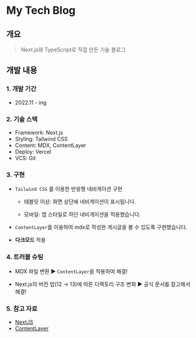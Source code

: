 # My Tech Blog

## 개요

> Next.js와 TypeScript로 직접 만든 기술 블로그

## 개발 내용

### 1. 개발 기간

- 2022.11 - ing

### 2. 기술 스택

- Framework: Next.js
- Styling: Tailwind CSS
- Content: MDX, ContentLayer
- Deploy: Vercel
- VCS: Git

### 3. 구현

- `Tailwind CSS` 를 이용한 반응형 네비게이션 구현

  - 태블릿 이상: 화면 상단에 네비게이션이 표시됩니다.

  - 모바일: 앱 스타일로 하단 네비게이션을 적용했습니다.

- `ContentLayer`를 이용하여 mdx로 작성한 게시글을 볼 수 있도록 구현했습니다.

- **다크모드** 적용

### 4. 트러블 슈팅

- MDX 파일 변환 ▶ `ContentLayer`을 적용하여 해결!

- Next.js의 버전 업(12 → 13)에 따른 디렉토리 구조 변화 ▶ 공식 문서를 참고해서 해결!

### 5. 참고 자료

- [NextJS](https://nextjs.org/docs)
- [ContentLayer](https://www.contentlayer.dev)
